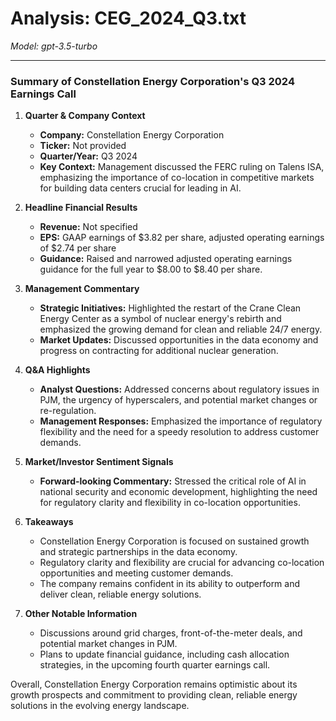 # Analysis: CEG_2024_Q3.txt

*Model: gpt-3.5-turbo*

---

### Summary of Constellation Energy Corporation's Q3 2024 Earnings Call

1. **Quarter & Company Context**
   - **Company:** Constellation Energy Corporation
   - **Ticker:** Not provided
   - **Quarter/Year:** Q3 2024
   - **Key Context:** Management discussed the FERC ruling on Talens ISA, emphasizing the importance of co-location in competitive markets for building data centers crucial for leading in AI.

2. **Headline Financial Results**
   - **Revenue:** Not specified
   - **EPS:** GAAP earnings of $3.82 per share, adjusted operating earnings of $2.74 per share
   - **Guidance:** Raised and narrowed adjusted operating earnings guidance for the full year to $8.00 to $8.40 per share.

3. **Management Commentary**
   - **Strategic Initiatives:** Highlighted the restart of the Crane Clean Energy Center as a symbol of nuclear energy's rebirth and emphasized the growing demand for clean and reliable 24/7 energy.
   - **Market Updates:** Discussed opportunities in the data economy and progress on contracting for additional nuclear generation.

4. **Q&A Highlights**
   - **Analyst Questions:** Addressed concerns about regulatory issues in PJM, the urgency of hyperscalers, and potential market changes or re-regulation.
   - **Management Responses:** Emphasized the importance of regulatory flexibility and the need for a speedy resolution to address customer demands.

5. **Market/Investor Sentiment Signals**
   - **Forward-looking Commentary:** Stressed the critical role of AI in national security and economic development, highlighting the need for regulatory clarity and flexibility in co-location opportunities.

6. **Takeaways**
   - Constellation Energy Corporation is focused on sustained growth and strategic partnerships in the data economy.
   - Regulatory clarity and flexibility are crucial for advancing co-location opportunities and meeting customer demands.
   - The company remains confident in its ability to outperform and deliver clean, reliable energy solutions.

7. **Other Notable Information**
   - Discussions around grid charges, front-of-the-meter deals, and potential market changes in PJM.
   - Plans to update financial guidance, including cash allocation strategies, in the upcoming fourth quarter earnings call.

Overall, Constellation Energy Corporation remains optimistic about its growth prospects and commitment to providing clean, reliable energy solutions in the evolving energy landscape.